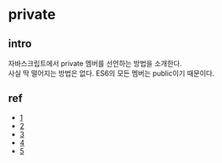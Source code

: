 # private

## intro
자바스크립트에서 private 멤버를 선언하는 방법을 소개한다.  
사실 딱 떨어지는 방법은 없다. ES6의 모든 멤버는 public이기 때문이다.  
 

## ref
- [1](https://gomugom.github.io/how-to-make-private-member/)
- [2](https://webclub.tistory.com/312)
- [3](https://www.sitepoint.com/javascript-private-class-fields/)
- [4](https://evan-moon.github.io/2019/08/24/what-is-object-oriented-programming/)
- [5](https://victorydntmd.tistory.com/117)
